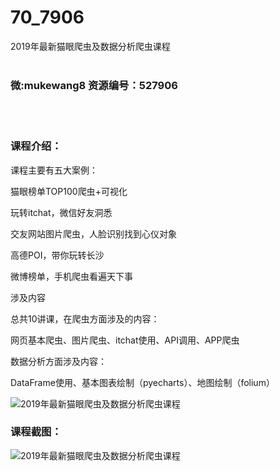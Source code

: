 # 70_7906
2019年最新猫眼爬虫及数据分析爬虫课程
<br/></br>
<h3>微:mukewang8 资源编号：527906</h3>
<br/></br>
<h3>课程介绍：</h3>
<p>课程主要有五大案例：</p>
<p>猫眼榜单TOP100<a title="查看与 爬虫 相关的文章" target="_blank">爬虫</a>+可视化</p>
<p>玩转itchat，微信好友洞悉</p>
<p>交友网站图片<a title="查看与 爬虫 相关的文章" target="_blank">爬虫</a>，人脸识别找到心仪对象</p>
<p>高德POI，带你玩转长沙</p>
<p>微博榜单，手机爬虫看遍天下事</p>
<p>涉及内容</p>
<p>总共10讲课，在爬虫方面涉及的内容：</p>
<p>网页基本爬虫、图片爬虫、itchat使用、API调用、APP爬虫</p>
<p>数据分析方面涉及内容：</p>
<p>DataFrame使用、基本图表绘制（pyecharts）、地图绘制（folium）</p>
<p><img src="https://www.ko996.com/wp-content/uploads/img/2019/10/2-38-300x167.png" alt="2019年最新猫眼爬虫及数据分析爬虫课程"></p>
<h3>课程截图：</h3>
<p><img src="https://www.ko996.com/wp-content/uploads/img/2019/10/1-73.png" alt="2019年最新猫眼爬虫及数据分析爬虫课程"></p>
<p>&nbsp;</p>
